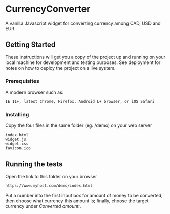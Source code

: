 # CurrencyConverter

A vanilla Javascript widget for converting currency among CAD, USD and EUR.

## Getting Started

These instructions will get you a copy of the project up and running on your local machine for development and testing purposes. See deployment for notes on how to deploy the project on a live system.

### Prerequisites

A modern browser such as:

```
IE 11+, latest Chrome, Firefox, Android L+ browser, or iOS Safari
```

### Installing

Copy the four files in the same folder (eg. /demo) on your web server

```
index.html
widget.js
widget.css
favicon.ico
```

## Running the tests

Open the link to this folder on your browser

```
https://www.myhost.com/demo/index.html
```

Put a number into the first input box for amount of money to be converted; then choose what currency this amount is; finally, choose the target currency under *Converted amount:*.
